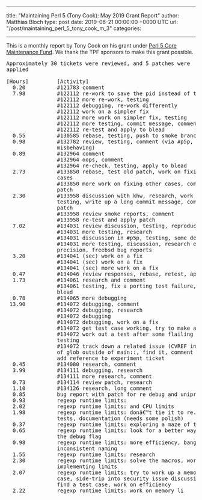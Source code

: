 
---
title: "Maintaining Perl 5 (Tony Cook): May 2019 Grant Report"
author: Matthias Bloch
type: post
date: 2019-06-21 00:00:00 +0000 UTC
url: "/post/maintaining_perl_5_tony_cook_m_3"
categories:

---

This is a monthly report by Tony Cook on his grant under [Perl 5 Core Maintenance Fund](http://www.perlfoundation.org/perl_5_core_maintenance_fund). We thank the TPF sponsors to make this grant possible.
<pre>
Approximately 30 tickets were reviewed, and 5 patches were
applied

[Hours]         [Activity]
  0.20          #121783 comment
  7.98          #122112 re-work to save the pid instead of the fd
                #122112 more re-work, testing
                #122112 debugging, re-work differently
                #122112 work on a simpler fix
                #122112 more work on simpler fix, testing
                #122112 more testing, commit message, comment with patch
                #122112 re-test and apply to blead
  0.55          #130585 rebase, testing, push to smoke branch
  0.98          #132782 review, testing, comment (via #p5p, since RT is
                misbehaving)
  0.89          #132964 comment
                #132964 oops, comment
                #132964 re-check, testing, apply to blead
  2.73          #133850 rebase, test old patch, work on fixing the other
                cases
                #133850 more work on fixing other cases, comment with
                patch
  2.30          #133958 discussion with khw, research, work on a fix,
                testing, write up a long commit message, comment with
                patch
                #133958 review smoke reports, comment
                #133958 re-test and apply patch
  7.02          #134031 review discussion, testing, reproduce
                #134031 more testing, research
                #134031 discussion in #p5p, testing, some debugging
                #134031 more testing, discussion, research expected C math
                precision, freebsd bug reports
  3.20          #134041 (sec) work on a fix
                #134041 (sec) work on a fix
                #134041 (sec) more work on a fix
  0.47          #134046 review responses, rebase, retest, apply to blead
  1.73          #134061 research and comment
                #134061 testing, fix a porting test failure, apply to
                blead
  0.78          #134065 more debugging
 13.90          #134072 debugging, comment
                #134072 debugging, research
                #134072 debugging
                #134072 debugging, work on a fix
                #134072 get test case working, try to make a test
                #134072 work out a test after some flailing around,
                testing
                #134072 track down a related issue (CVREF in stash instead
                of glob outside of main::, find it, comment with patch,
                add reference to experiment ticket
  0.45          #134080 research, comment
  3.99          #134111 debugging, research
                #134111 more research, comment
  0.73          #134114 review patch, research
  1.10          #134126 research, long comment
  0.85          bug report with patch for re debug and uniprops
  0.93          regexp runtime limits:
  2.02          regexp runtime limits: and CPU limits
  1.98          regexp runtime limits: donâ€™t tie it to re.pm <sigh>,
                tests, documentation (needs some polish)
  0.37          regexp runtime limits: exploring a maze of twisty macros
  0.65          regexp runtime limits: look for a better way of handling
                the debug flag
  0.98          regexp runtime limits: more efficiency, bang head against
                inconsistent naming
  1.55          regexp runtime limits: research
  2.30          regexp runtime limits: solve the macros, work on
                implementing limits
  2.07          regexp runtime limits: try to work up a memory limit test
                case, side-trip into security issue discussion with khw,
                find a test case, work on efficiency
  2.22          regexp runtime limits: work on memory li